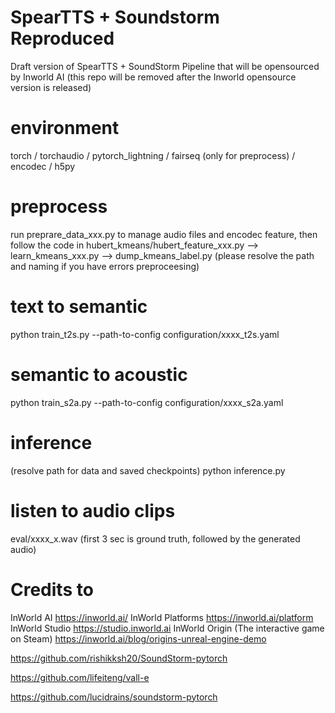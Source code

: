 # SpearTTS + Soundstorm Reproduced
Draft version of SpearTTS + SoundStorm Pipeline that will be opensourced by Inworld AI (this repo will be removed after the Inworld opensource version is released)

# environment
torch / torchaudio / pytorch_lightning / fairseq (only for preprocess) / encodec / h5py

# preprocess
run preprare_data_xxx.py to manage audio files and encodec feature,
then follow the code in hubert_kmeans/hubert_feature_xxx.py --> learn_kmeans_xxx.py --> dump_kmeans_label.py
(please resolve the path and naming if you have errors preproceesing)

# text to semantic
python train_t2s.py --path-to-config configuration/xxxx_t2s.yaml

# semantic to acoustic 
python train_s2a.py --path-to-config configuration/xxxx_s2a.yaml

# inference
(resolve path for data and saved checkpoints)
python inference.py

# listen to audio clips
eval/xxxx_x.wav
 (first 3 sec is ground truth, followed by the generated audio)

# Credits to
InWorld AI  https://inworld.ai/
InWorld Platforms  https://inworld.ai/platform
InWorld Studio  https://studio.inworld.ai
InWorld Origin (The interactive game on Steam)  https://inworld.ai/blog/origins-unreal-engine-demo

https://github.com/rishikksh20/SoundStorm-pytorch

https://github.com/lifeiteng/vall-e

https://github.com/lucidrains/soundstorm-pytorch
